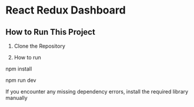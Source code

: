 # React Redux Dashboard


##  How to Run This Project ##

1. Clone the Repository


2. How to run 

 npm install

 npm run dev

 If you encounter any missing dependency errors, install the required library manually